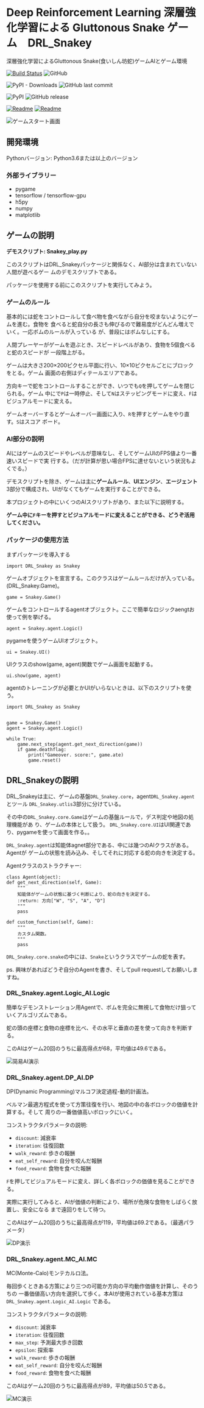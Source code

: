 # Deep Reinforcement Learning 深層強化学習による Gluttonous Snake ゲーム　DRL_Snakey

深層強化学習によるGluttonous Snake(食いしん坊蛇)ゲームAIとゲーム環境

[![Build Status](https://travis-ci.org/cstrikest/DRL_Snakey.svg?branch=master)](https://travis-ci.org/cstrikest/DRL_Snakey)
![GitHub](https://img.shields.io/github/license/cstrikest/DRL_Snakey.svg)

![PyPI - Downloads](https://img.shields.io/pypi/dm/DRL_Snakey.svg)
![GitHub last commit](https://img.shields.io/github/last-commit/cstrikest/DRL_Snakey.svg)

![PyPI](https://img.shields.io/pypi/v/DRL_Snakey.svg)
![GitHub release](https://img.shields.io/github/release/cstrikest/DRL_Snakey.svg)

[![Readme](https://img.shields.io/badge/Readme-Chinese-red.svg)](http://github.com/cstrikest/DRL_Snakey)
[![Readme](https://img.shields.io/badge/Readme-Japanese-orange.svg)](http://github.com/cstrikest/DRL_Snakey/blob/master/README-JP.md)


![ゲームスタート画面](https://github.com/cstrikest/ML_Snakey/blob/master/images/gamestart_image.png?raw=true)

## 開発環境

Pythonバージョン: Python3.6または以上のバージョン

### 外部ライブラリー

* pygame
* tensorflow / tensorflow-gpu
* h5py
* numpy
* matplotlib

## ゲームの説明

**デモスクリプト: Snakey_play.py**

このスクリプトはDRL_Snakeyパッケージと関係なく、AI部分は含まれていない人間が遊べるゲー
ムのデモスクリプトである。

パッケージを使用する前にこのスクリプトを実行してみよう。

### ゲームのルール

基本的には蛇をコントロールして食べ物を食べながら自分を咬まないようにゲームを進む。食物を
食べると蛇自分の長さも伸びるので難易度がどんどん増えでいく。一応ボムのルールが入っている
が、普段にはボムなしにする。

人間プレーヤーがゲームを遊ぶとき、スピードレベルがあり、食物を5個食べると蛇のスピードが
一段階上がる。

ゲームは大きさ200×200ピクセル平面に行い、10×10ピクセルごとにブロックをとる。ゲーム
画面の右側はディテールエリアである。

方向キーで蛇をコントロールすることができ、いつでも`Q`を押してゲームを閉じられる。ゲーム
中にで`P`は一時停止、そして`N`はステッピングモードに変え、`F`はビジュアルモードに変える。

ゲームオーバーするとゲームオーバー画面に入り、`R`を押すとゲームをやり直す。`S`はスコア
ボード。

### AI部分の説明

AIにはゲームのスピードやレベルが意味なし、そしてゲームUIのFPS値より一番速いスピードで実
行する。（だが計算が思い場合FPSに達せないという状況もよくでる。）

デモスクリプトを除き、ゲームは主に**ゲームルール**、**UIエンジン**、**エージェント**
3部分で構成され、UIがなくてもゲームを実行することができる。

本プロジェクトの中にいくつのAIスクリプトがあり、また以下に説明する。

**ゲーム中に`F`キーを押すとビジュアルモードに変えることができる、どうぞ活用してください。**

### パッケージの使用方法

まずパッケージを導入する

    import DRL_Snakey as Snakey
    
ゲームオブジェクトを宣言する。このクラスはゲームルールだけが入っている。(DRL_Snakey.Game)。

    game = Snakey.Game()
    
ゲームをコントロールするagentオブジェクト。ここで簡単なロジックaengtお使って例を挙げる。

    agent = Snakey.agent.Logic()
    
pygameを使うゲームUIオブジェクト。
    
    ui = Snakey.UI()
    
UIクラスのshow(game, agent)関数でゲーム画面を起動する。

    ui.show(game, agent)

agentのトレーニングが必要とかUIがいらないときは、以下のスクリプトを使う。

    import DRL_Snakey as Snakey
    
    
    game = Snakey.Game()
    agent = Snakey.agent.Logic()
    
    while True:
        game.next_step(agent.get_next_direction(game))
        if game.deathflag:
            print("Gameover. score:", game.ate)
            game.reset()
            
## DRL_Snakeyの説明

DRL_Snakeyは主に、ゲームの基盤`DRL_Snakey.core`，agent`DRL_Snakey.agent`とツール
`DRL_Snakey.utlis`3部分に分けている。

その中の`DRL_Snakey.core.Game`はゲームの基盤ルールで，デス判定や地図の処理機能があ
り、ゲームの本体として扱う。
`DRL_Snakey.core.UI`はUI関連であり、pygameを使って画面を作る。。

`DRL_Snakey.agent`は知能体agnet部分である、中には幾つのAIクラスがある。Agentが
ゲームの状態を読み込み、そしてそれに対応する蛇の向きを決定する。

Agentクラスのストラクチャー:

    class Agent(object):
	def get_next_direction(self, Game):
		"""
		知能体がゲームの状態に基づく判断により、蛇の向きを決定する。
		:return: 方向["W", "S", "A", "D"]
		"""
		pass
	
	def custom_function(self, Game):
		"""
		カスタム関数。
		"""
		pass

`DRL_Snakey.core.snake`の中には、`Snake`というクラスでゲームの蛇を表す。

ps. 興味があればどうぞ自分のAgentを書き、そしてpull requestしてお願いしますね。

### DRL_Snakey.agent.Logic_AI.Logic

簡単なデモンストレーション用Agentで、ボムを完全に無視して食物だけ狙っていくアルゴリズムである。

蛇の頭の座標と食物の座標を比べ、その水平と垂直の差を使って向きを判断する。

このAIはゲーム20回のうちに最高得点が68，平均値は49.6である。

![简易AI演示](https://github.com/cstrikest/ML_Snakey/blob/master/images/Logic_play.gif?raw=true)

### DRL_Snakey.agent.DP_AI.DP

DP(Dynamic Programming)マルコフ決定過程-動的計画法。

ベルマン最適方程式を使って方策往復を行い、地図の中の各ボロックの価値を計算する。そして
周りの一番価値高いボロックにいく。

コンストラクタパラメータの説明:

* `discount`: 減衰率
* `iteration`: 往復回数
* `walk_reward`: 歩きの報酬
* `eat_self_reward`: 自分を咬んだ報酬
* `food_reward`: 食物を食べた報酬

`F`を押してビジュアルモードに変え、詳しく各ボロックの価値を見ることができる。

実際に実行してみると、AIが価値の判断により、場所が危険な食物をしばらく放置し、安全になる
まで遠回りをして待つ。

このAIはゲーム20回のうちに最高得点が119，平均値は69.2である。（最適パラメータ）

![DP演示](https://github.com/cstrikest/ML_Snakey/blob/master/images/DP_play.gif?raw=true)

### DRL_Snakey.agent.MC_AI.MC

MC(Monte-Calo)モンテカルロ法。

毎回歩くときある方策により三つの可能か方向の平均動作価値を計算し、そのうちの
一番価値高い方向を選択して歩く。本AIが使用されている基本方策は`DRL_Snakey.agent.Logic_AI.Logic`
である。

コンストラクタパラメータの説明:

* `discount`: 減衰率
* `iteration`: 往復回数
* `max_step`: 予測最大歩き回数
* `epsilon`: 探索率
* `walk_reward`: 歩きの報酬
* `eat_self_reward`: 自分を咬んだ報酬
* `food_reward`: 食物を食べた報酬

このAIはゲーム20回のうちに最高得点が89，平均値は50.5である。

![MC演示](https://github.com/cstrikest/ML_Snakey/blob/master/images/MC_play.gif?raw=true)
